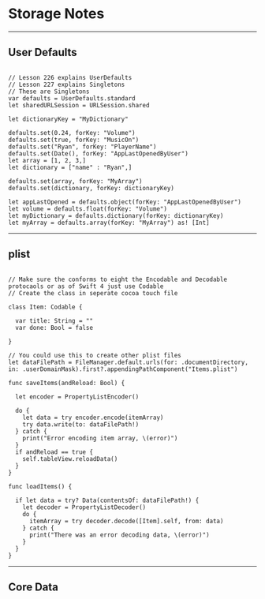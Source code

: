 # Storage Notes
---
## User Defaults

<pre><code>
// Lesson 226 explains UserDefaults
// Lesson 227 explains Singletons
// These are Singletons
var defaults = UserDefaults.standard
let sharedURLSession = URLSession.shared

let dictionaryKey = "MyDictionary"

defaults.set(0.24, forKey: "Volume")
defaults.set(true, forKey: "MusicOn")
defaults.set("Ryan", forKey: "PlayerName")
defaults.set(Date(), forKey: "AppLastOpenedByUser")
let array = [1, 2, 3,]
let dictionary = ["name" : "Ryan",]

defaults.set(array, forKey: "MyArray")
defaults.set(dictionary, forKey: dictionaryKey)

let appLastOpened = defaults.object(forKey: "AppLastOpenedByUser")
let volume = defaults.float(forKey: "Volume")
let myDictionary = defaults.dictionary(forKey: dictionaryKey)
let myArray = defaults.array(forKey: "MyArray") as! [Int]
</code></pre>

---
## plist

<pre><code>
// Make sure the conforms to eight the Encodable and Decodable protocaols or as of Swift 4 just use Codable
// Create the class in seperate cocoa touch file

class Item: Codable {
  
  var title: String = ""
  var done: Bool = false
  
}

// You could use this to create other plist files
let dataFilePath = FileManager.default.urls(for: .documentDirectory, in: .userDomainMask).first?.appendingPathComponent("Items.plist")

func saveItems(andReload: Bool) {
  
  let encoder = PropertyListEncoder()
  
  do {
    let data = try encoder.encode(itemArray)
    try data.write(to: dataFilePath!)
  } catch {
    print("Error encoding item array, \(error)")
  }
  if andReload == true {
    self.tableView.reloadData()
  }
}

func loadItems() {
  
  if let data = try? Data(contentsOf: dataFilePath!) {
    let decoder = PropertyListDecoder()
    do {
      itemArray = try decoder.decode([Item].self, from: data)
    } catch {
      print("There was an error decoding data, \(error)")
    }
  }
}
</code></pre>

---
## Core Data

